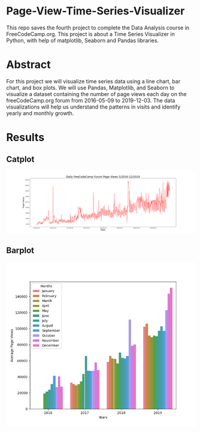 # Page-View-Time-Series-Visualizer

This repo saves the fourth project to complete the Data Analysis course in FreeCodeCamp.org. This project is about a Time Series Visualizer in Python, with help of matplotlib, Seaborn and Pandas libraries.

# Abstract 

For this project we will visualize time series data using a line chart, bar chart, and box plots. We will use Pandas, Matplotlib, and Seaborn to visualize a dataset containing the number of page views each day on the freeCodeCamp.org forum from 2016-05-09 to 2019-12-03. The data visualizations will help us understand the patterns in visits and identify yearly and monthly growth.

# Results

## Catplot
![alt text](https://github.com/vladi2998/Page-View-Time-Series-Visualizer/blob/main/line_plot.png)

## Barplot
![alt text](https://github.com/vladi2998/Page-View-Time-Series-Visualizer/blob/main/bar_plot.png)